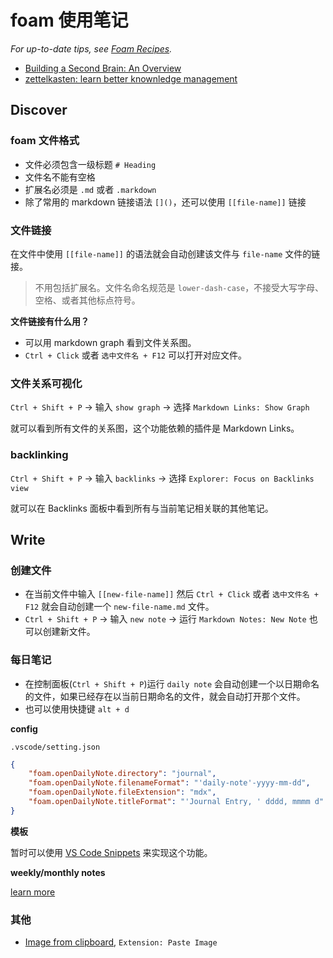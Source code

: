 # foam 使用笔记

_For up-to-date tips, see [Foam Recipes](https://foambubble.github.io/foam/recipes)._

-   [Building a Second Brain: An Overview](https://fortelabs.co/blog/basboverview/)
-   [zettelkasten: learn better knownledge management](https://zettelkasten.de/posts/overview/)

## Discover

### foam 文件格式

-   文件必须包含一级标题 `# Heading`
-   文件名不能有空格
-   扩展名必须是 `.md` 或者 `.markdown`
-   除了常用的 markdown 链接语法 `[]()`，还可以使用 `[[file-name]]` 链接

### 文件链接

在文件中使用 `[[file-name]]` 的语法就会自动创建该文件与 `file-name` 文件的链接。

> 不用包括扩展名。文件名命名规范是 `lower-dash-case`，不接受大写字母、空格、或者其他标点符号。

**文件链接有什么用？**

-   可以用 markdown graph 看到文件关系图。
-   `Ctrl + Click` 或者 `选中文件名 + F12` 可以打开对应文件。

### 文件关系可视化

`Ctrl + Shift + P` -> 输入 `show graph` -> 选择 `Markdown Links: Show Graph`

就可以看到所有文件的关系图，这个功能依赖的插件是 Markdown Links。

### backlinking

`Ctrl + Shift + P` -> 输入 `backlinks` -> 选择 `Explorer: Focus on Backlinks view`

就可以在 Backlinks 面板中看到所有与当前笔记相关联的其他笔记。

## Write

### 创建文件

-   在当前文件中输入 `[[new-file-name]]` 然后 `Ctrl + Click` 或者 `选中文件名 + F12` 就会自动创建一个 `new-file-name.md` 文件。
-   `Ctrl + Shift + P` -> 输入 `new note` -> 运行 `Markdown Notes: New Note` 也可以创建新文件。

### 每日笔记

-   在控制面板(`Ctrl + Shift + P`)运行 `daily note` 会自动创建一个以日期命名的文件，如果已经存在以当前日期命名的文件，就会自动打开那个文件。
-   也可以使用快捷键 `alt + d`

**config**

`.vscode/setting.json`

```json
{
    "foam.openDailyNote.directory": "journal",
    "foam.openDailyNote.filenameFormat": "'daily-note'-yyyy-mm-dd",
    "foam.openDailyNote.fileExtension": "mdx",
    "foam.openDailyNote.titleFormat": "'Journal Entry, ' dddd, mmmm d"
}
```

**模板**

暂时可以使用 [VS Code Snippets](https://code.visualstudio.com/docs/editor/userdefinedsnippets) 来实现这个功能。

**weekly/monthly notes**

[learn more](https://foambubble.github.io/foam/note-macros)

### 其他

-   [Image from clipboard](https://foambubble.github.io/foam/images-from-your-clipboard), `Extension: Paste Image`
